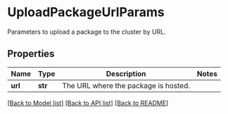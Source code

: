 # UploadPackageUrlParams

Parameters to upload a package to the cluster by URL.

## Properties
Name | Type | Description | Notes
------------ | ------------- | ------------- | -------------
**url** | **str** | The URL where the package is hosted. | 

[[Back to Model list]](../README.md#documentation-for-models) [[Back to API list]](../README.md#documentation-for-api-endpoints) [[Back to README]](../README.md)


